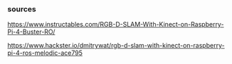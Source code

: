 ### sources

https://www.instructables.com/RGB-D-SLAM-With-Kinect-on-Raspberry-Pi-4-Buster-RO/

https://www.hackster.io/dmitrywat/rgb-d-slam-with-kinect-on-raspberry-pi-4-ros-melodic-ace795

